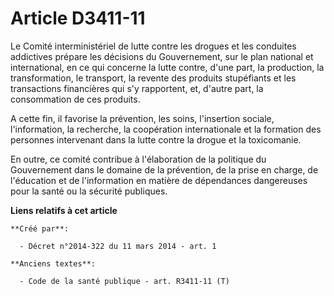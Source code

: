 # Article D3411-11

Le Comité interministériel de lutte contre les drogues et les conduites addictives prépare les décisions du Gouvernement, sur
le plan national et international, en ce qui concerne la lutte contre, d'une part, la production, la transformation, le
transport, la revente des produits stupéfiants et les transactions financières qui s'y rapportent, et, d'autre part, la
consommation de ces produits.

A cette fin, il favorise la prévention, les soins, l'insertion sociale, l'information, la recherche, la coopération
internationale et la formation des personnes intervenant dans la lutte contre la drogue et la toxicomanie.

En outre, ce comité contribue à l'élaboration de la politique du Gouvernement dans le domaine de la prévention, de la prise
en charge, de l'éducation et de l'information en matière de dépendances dangereuses pour la santé ou la sécurité publiques.

**Liens relatifs à cet article**

	**Créé par**:

	  - Décret n°2014-322 du 11 mars 2014 - art. 1

	**Anciens textes**:

	  - Code de la santé publique - art. R3411-11 (T)

